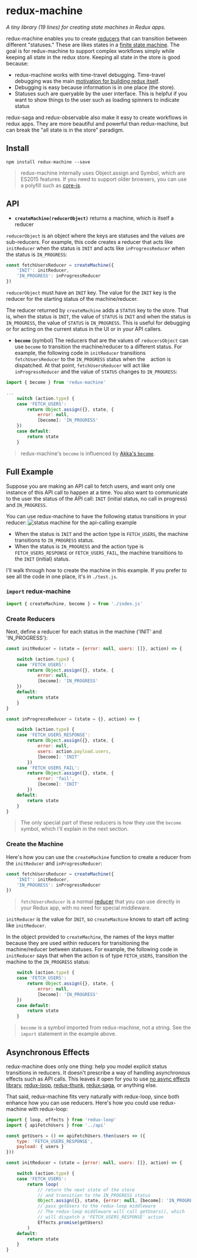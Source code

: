 # redux-machine
*A tiny library (19 lines) for creating state machines in Redux apps.*

redux-machine enables you to create [reducers](http://redux.js.org/docs/basics/Reducers.html) that can transition between different "statuses." These are likes states in a [finite state machine](https://en.wikipedia.org/wiki/Finite-state_machine). The goal is for redux-machine to support complex workflows simply while keeping all state in the redux store. Keeping all state in the store is good because:

- redux-machine works with time-travel debugging. Time-travel debugging was the main [motivation for building redux itself](https://www.youtube.com/watch?v=xsSnOQynTHs).
- Debugging is easy because information is in one place (the store).
- Statuses such are queryable by the user interface. This is helpful if you want to show things to the user such as loading spinners to indicate status

redux-saga and redux-observable also make it easy to create workflows in redux apps. They are more beautiful and powerful than redux-machine, but can break the "all state is in the store" paradigm.

## Install

`npm install redux-machine --save`

> redux-machine internally uses Object.assign and Symbol, which are ES2015 features. If you need to support older browsers, you can use a polyfill such as [core-js](https://github.com/zloirock/core-js#basic).

## API

- **`createMachine(reducerObject)`** returns a machine, which is itself a reducer

`reducerObject` is an object where the keys are statuses and the values are sub-reducers. For example, this code creates a reducer that acts like `initReducer` when the status is `INIT` and acts like `inProgressReducer` when the status is `IN_PROGRESS`:

```js
const fetchUsersReducer = createMachine({
    'INIT': initReducer,
    'IN_PROGRESS': inProgressReducer
})
```

`reducerObject` must have an `INIT` key. The value for the `INIT` key is the reducer for the starting status of the machine/reducer.

The reducer returned by `createMachine` adds a `STATUS` key to the store. That is, when the status is `INIT`, the value of `STATUS` is `INIT` and when the status is `IN_PROGRESS`, the value of `STATUS` is `IN_PROGRESS`. This is useful for debugging or for acting on the current status in the UI or in your API callers.

- **`become`** (symbol)
The reducers that are the values of `reducersObject` can use `become` to transition the machine/reducer to a different status. For example, the following code in `initReducer` transitions `fetchUsersReducer` to the `IN_PROGRESS` status when the ` ` action is dispatched. At that point, `fetchUsersReducer` will act like `inProgressReducer` and the value of `STATUS` changes to `IN_PROGRESS`:

```js
import { become } from 'redux-machine'

...
    switch (action.type) {
    case 'FETCH_USERS':
        return Object.assign({}, state, {
            error: null,
            [become]: 'IN_PROGRESS'
    })
    case default:
        return state
    }
```

> redux-machine's `become` is influenced by [Akka's `become`](http://doc.akka.io/docs/akka/snapshot/scala/actors.html#become-unbecome).

## Full Example

Suppose you are making an API call to fetch users, and want only one instance of this API call to happen at a time. You also want to communicate to the user the status of the API call: `INIT` (initial status, no call in progress) and `IN_PROGRESS`.

You can use redux-machine to have the following status transitions in your reducer:
![status machine for the api-calling example](http://oi68.tinypic.com/wh4i8.jpg)
- When the status is `INIT` and the action type is `FETCH_USERS`, the machine transitions to `IN_PROGRESS` status.
- When the status is `IN_PROGRESS` and the action type is `FETCH_USERS_RESPONSE` or `FETCH_USERS_FAIL`, the machine transitions to the `INIT` (initial) status.

I'll walk through how to create the machine in this example. If you prefer to see all the code in one place, it's in `./test.js`.

### `import` redux-machine

```js
import { createMachine, become } = from './index.js'
```

### Create Reducers

Next, define a reducer for each status in the machine ('INIT' and 'IN_PROGRESS'):

```js
const initReducer = (state = {error: null, users: []}, action) => {

    switch (action.type) {
    case 'FETCH_USERS':
        return Object.assign({}, state, {
            error: null,
            [become]: 'IN_PROGRESS'
    })
    default:
        return state
    }
}

const inProgressReducer = (state = {}, action) => {

    switch (action.type) {
    case 'FETCH_USERS_RESPONSE':
        return Object.assign({}, state, {
            error: null,
            users: action.payload.users,
            [become]: 'INIT'
        })
    case 'FETCH_USERS_FAIL':
        return Object.assign({}, state, {
            error: 'fail',
            [become]: 'INIT'
        })
    default:
        return state
    }
}
```

> The only special part of these reducers is how they use the `become` symbol, which I'll explain in the next section.

### Create the Machine

Here's how you can use the `createMachine` function to create a reducer from the `initReducer` and `inProgressReducer`:

```js
const fetchUsersReducer = createMachine({
    'INIT': initReducer,
    'IN_PROGRESS': inProgressReducer
})
```

> `fetchUsersReducer` is a normal [reducer](http://redux.js.org/docs/basics/Reducers.html) that you can use directly in your Redux app, with no need for special middleware.

`initReducer` is the value for `INIT`, so `createMachine` knows to start off acting like `initReducer`.

In the object provided to `createMachine`, the names of the keys matter because they are used within reducers for transitioning the machine/reducer between statuses. For example, the following code in `initReducer` says that when the action is of type `FETCH_USERS`, transition the machine to the `IN_PROGRESS` status:

```js
    switch (action.type) {
    case 'FETCH_USERS':
        return Object.assign({}, state, {
            error: null,
            [become]: 'IN_PROGRESS'
    })
    case default:
        return state
    }
```

> `become` is a symbol imported from redux-machine, not a string. See the `import` statement in the example above.

## Asynchronous Effects

redux-machine does only one thing: help you model explicit status transitions in reducers. It doesn't prescribe a way of handling asynchronous effects such as API calls. This leaves it open for you to use [no async effects library](http://stackoverflow.com/a/34599594/2482570), [redux-loop](https://github.com/redux-loop/redux-loop), [redux-thunk](https://github.com/gaearon/redux-thunk), [redux-saga](https://github.com/yelouafi/redux-saga), or anything else.

That said, redux-machine fits very naturally with redux-loop, since both enhance how you can use reducers. Here's how you could use redux-machine with redux-loop:

```js
import { loop, effects } from 'redux-loop'
import { apiFetchUsers } from '../api'

const getUsers = () => apiFetchUsers.then(users => ({
    type: 'FETCH_USERS_RESPONSE',
    payload: { users }
}))

const initReducer = (state = {error: null, users: []}, action) => {

    switch (action.type) {
    case 'FETCH_USERS':
        return loop(
            // return the next state of the store
            // and transition to the IN_PROGRESS status
            Object.assign({}, state, {error: null, [become]: 'IN_PROGRESS'}),
            // pass getUsers to the redux-loop middleware
            // The redux-loop middleware will call getUsers(), which
            // will dispatch a 'FETCH_USERS_RESPONSE' action
            Effects.promise(getUsers)
        )
    default:
        return state
    }
}


```


